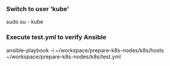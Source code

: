 
### Switch to user 'kube'
sudo su - kube

### Execute test.yml to verify Ansible
ansible-playbook -i ~/workspace/prepare-k8s-nodes/k8s/hosts ~/workspace/prepare-k8s-nodes/k8s/test.yml
